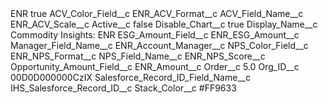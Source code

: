 <?xml version="1.0" encoding="UTF-8"?>
<CustomMetadata xmlns="http://soap.sforce.com/2006/04/metadata" xmlns:xsi="http://www.w3.org/2001/XMLSchema-instance" xmlns:xsd="http://www.w3.org/2001/XMLSchema">
    <label>ENR</label>
    <protected>true</protected>
    <values>
        <field>ACV_Color_Field__c</field>
        <value xsi:type="xsd:string">ENR_ACV_Format__c</value>
    </values>
    <values>
        <field>ACV_Field_Name__c</field>
        <value xsi:type="xsd:string">ENR_ACV_Scale__c</value>
    </values>
    <values>
        <field>Active__c</field>
        <value xsi:type="xsd:boolean">false</value>
    </values>
    <values>
        <field>Disable_Chart__c</field>
        <value xsi:type="xsd:boolean">true</value>
    </values>
    <values>
        <field>Display_Name__c</field>
        <value xsi:type="xsd:string">Commodity Insights: ENR</value>
    </values>
    <values>
        <field>ESG_Amount_Field__c</field>
        <value xsi:type="xsd:string">ENR_ESG_Amount__c</value>
    </values>
    <values>
        <field>Manager_Field_Name__c</field>
        <value xsi:type="xsd:string">ENR_Account_Manager__c</value>
    </values>
    <values>
        <field>NPS_Color_Field__c</field>
        <value xsi:type="xsd:string">ENR_NPS_Format__c</value>
    </values>
    <values>
        <field>NPS_Field_Name__c</field>
        <value xsi:type="xsd:string">ENR_NPS_Score__c</value>
    </values>
    <values>
        <field>Opportunity_Amount_Field__c</field>
        <value xsi:type="xsd:string">ENR_Amount__c</value>
    </values>
    <values>
        <field>Order__c</field>
        <value xsi:type="xsd:double">5.0</value>
    </values>
    <values>
        <field>Org_ID__c</field>
        <value xsi:type="xsd:string">00D0D000000CzIX</value>
    </values>
    <values>
        <field>Salesforce_Record_ID_Field_Name__c</field>
        <value xsi:type="xsd:string">IHS_Salesforce_Record_ID__c</value>
    </values>
    <values>
        <field>Stack_Color__c</field>
        <value xsi:type="xsd:string">#FF9633</value>
    </values>
</CustomMetadata>
